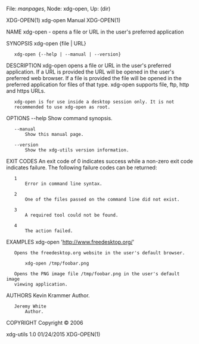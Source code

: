 File: *manpages*,  Node: xdg-open,  Up: (dir)

XDG-OPEN(1)                     xdg-open Manual                    XDG-OPEN(1)



NAME
       xdg-open - opens a file or URL in the user's preferred application

SYNOPSIS
       xdg-open {file | URL}

       xdg-open {--help | --manual | --version}

DESCRIPTION
       xdg-open opens a file or URL in the user's preferred application. If a
       URL is provided the URL will be opened in the user's preferred web
       browser. If a file is provided the file will be opened in the preferred
       application for files of that type. xdg-open supports file, ftp, http
       and https URLs.

       xdg-open is for use inside a desktop session only. It is not
       recommended to use xdg-open as root.

OPTIONS
       --help
           Show command synopsis.

       --manual
           Show this manual page.

       --version
           Show the xdg-utils version information.

EXIT CODES
       An exit code of 0 indicates success while a non-zero exit code
       indicates failure. The following failure codes can be returned:

       1
           Error in command line syntax.

       2
           One of the files passed on the command line did not exist.

       3
           A required tool could not be found.

       4
           The action failed.

EXAMPLES
           xdg-open 'http://www.freedesktop.org/'

       Opens the freedesktop.org website in the user's default browser.

           xdg-open /tmp/foobar.png

       Opens the PNG image file /tmp/foobar.png in the user's default image
       viewing application.

AUTHORS
       Kevin Krammer
           Author.

       Jeremy White
           Author.

COPYRIGHT
       Copyright © 2006



xdg-utils 1.0                     01/24/2015                       XDG-OPEN(1)
